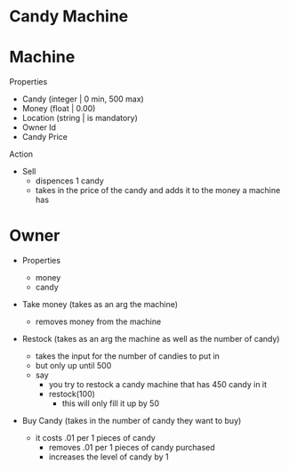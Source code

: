 # Candy Machine

# Machine

Properties

- Candy (integer | 0 min, 500 max)
- Money (float | 0.00)
- Location (string | is mandatory)
- Owner Id
- Candy Price

Action

- Sell
	- dispences 1 candy
	- takes in the price of the candy and adds it to the money a machine has

# Owner

- Properties
	- money
	- candy

- Take money (takes as an arg the machine)
	- removes money from the machine
	
- Restock (takes as an arg the machine as well as the number of candy)
	- takes the input for the number of candies to put in
	- but only up until 500
	- say
		- you try to restock a candy machine that has 450 candy in it
		- restock(100)
			- this will only fill it up by 50

- Buy Candy (takes in the number of candy they want to buy)
	- it costs .01 per 1 pieces of candy
		- removes .01 per 1 pieces of candy purchased
		- increases the level of candy by 1
	

	
